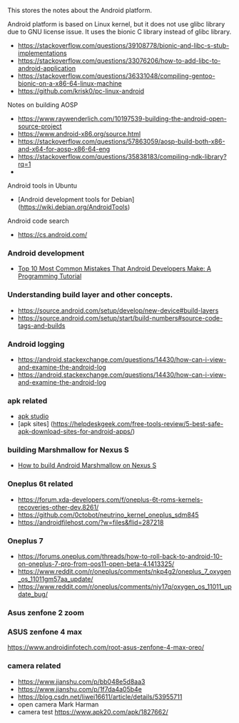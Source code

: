 This stores the notes about the Android platform.

Android platform is based on Linux kernel, but it does not use glibc library due to GNU license issue.  It uses the bionic C library instead of glibc library.

* https://stackoverflow.com/questions/39108778/bionic-and-libc-s-stub-implementations
* https://stackoverflow.com/questions/33076206/how-to-add-libc-to-android-application
* https://stackoverflow.com/questions/36331048/compiling-gentoo-bionic-on-a-x86-64-linux-machine
* https://github.com/krisk0/pc-linux-android



Notes on building AOSP
* https://www.raywenderlich.com/10197539-building-the-android-open-source-project
* https://www.android-x86.org/source.html
* https://stackoverflow.com/questions/57863059/aosp-build-both-x86-and-x64-for-aosp-x86-64-eng
* https://stackoverflow.com/questions/35838183/compiling-ndk-library?rq=1
*

Android tools in Ubuntu
* [Android development tools for Debian] (https://wiki.debian.org/AndroidTools)

Android code search
* https://cs.android.com/

### Android development
* [Top 10 Most Common Mistakes That Android Developers Make: A Programming Tutorial](https://www.toptal.com/android/top-10-most-common-android-development-mistakes)

### Understanding build layer and other concepts.
* https://source.android.com/setup/develop/new-device#build-layers
* https://source.android.com/setup/start/build-numbers#source-code-tags-and-builds

### Android logging
* https://android.stackexchange.com/questions/14430/how-can-i-view-and-examine-the-android-log
* https://android.stackexchange.com/questions/14430/how-can-i-view-and-examine-the-android-log

### apk related
* [apk studio](https://github.com/vaibhavpandeyvpz/apkstudio)
* [apk sites] (https://helpdeskgeek.com/free-tools-review/5-best-safe-apk-download-sites-for-android-apps/)

### building Marshmallow for Nexus S
* [How to build Android Marshmallow on Nexus S](http://dmitry.gr/?r=06.%20Thoughts&proj=05.%20Android%20M%20on%20Nexus%20S)

### Oneplus 6t related
* https://forum.xda-developers.com/f/oneplus-6t-roms-kernels-recoveries-other-dev.8261/
* https://github.com/0ctobot/neutrino_kernel_oneplus_sdm845
* https://androidfilehost.com/?w=files&flid=287218

### Oneplus 7
* https://forums.oneplus.com/threads/how-to-roll-back-to-android-10-on-oneplus-7-pro-from-oos11-open-beta-4.1413325/
* https://www.reddit.com/r/oneplus/comments/nkp4g2/oneplus_7_oxygen_os_11011gm57aa_update/
* https://www.reddit.com/r/oneplus/comments/niy17q/oxygen_os_11011_update_bug/

### Asus zenfone 2 zoom

### ASUS zenfone 4 max
https://www.androidinfotech.com/root-asus-zenfone-4-max-oreo/

### camera related
* https://www.jianshu.com/p/bb048e5d8aa3
* https://www.jianshu.com/p/1f7da4a05b4e
* https://blog.csdn.net/liwei16611/article/details/53955711
* open camera Mark Harman
* camera test https://www.apk20.com/apk/1827662/
